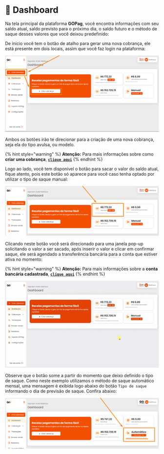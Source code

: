 # 📱 Dashboard

Na tela principal da plataforma **GOPag**, você encontra informações com seu saldo atual, saldo previsto para o próximo dia, o saldo futuro e o método de saque desses valores que você deixou predefinido:

De início você tem o botão de atalho para gerar uma nova cobrança, ele está presente em dois locais, assim que você faz login na plataforma:

![](../assets/prints/dashboard_btn_cobranca.png)

Ambos os botões irão te direcionar para a criação de uma nova cobrança, seja ela do tipo avulsa, ou modelo.

{% hint style="warning" %}
**Atenção:** Para mais informações sobre como **criar uma cobrança**, [**`clique aqui`**](/CRIAR_COBRANCA/README.md)
{% endhint %}

Logo ao lado, você tem disponível o botão para sacar o valor do saldo atual, fique atento, pois este botão só aparece para você caso tenha optado por utilizar o tipo de saque manual:

![](../assets/prints/dashboard_btn_saque.png)

Clicando neste botão você será direcionado para uma janela pop-up solicitando o valor a ser sacado, após inserir o valor e clicar em confirmar saque, ele será agendado a transferência bancária para a conta que estiver ativa no momento:

{% hint style="warning" %}
**Atenção:** Para mais informações sobre a **conta bancária cadastrada**, [**`clique aqui`**](/CONFIGURACOES/README.md#conta-bancária)
{% endhint %}

![](../assets/prints/dashboard_btn_saque.gif)

Observe que o botão some a partir do momento que deixo definido o tipo de saque. Como neste exemplo utilizamos o método de saque automático mensal, uma mensagem é exibida logo abaixo do botão `Tipo de saque` informando o dia de previsão de saque. Confira abaixo:

![](../assets/prints/dashboard_metodo_saque.png)
